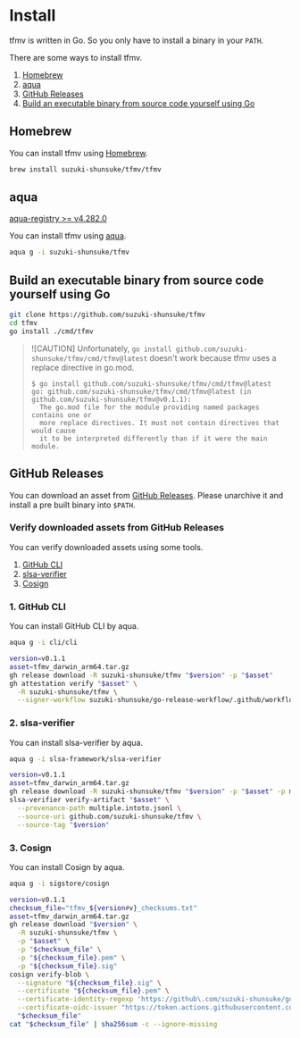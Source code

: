 # Install

tfmv is written in Go. So you only have to install a binary in your `PATH`.

There are some ways to install tfmv.

1. [Homebrew](#homebrew)
1. [aqua](#aqua)
1. [GitHub Releases](#github-releases)
1. [Build an executable binary from source code yourself using Go](#build-an-executable-binary-from-source-code-yourself-using-go)

## Homebrew

You can install tfmv using [Homebrew](https://brew.sh/).

```sh
brew install suzuki-shunsuke/tfmv/tfmv
```

## aqua

[aqua-registry >= v4.282.0](https://github.com/aquaproj/aqua-registry/releases/tag/v4.282.0)

You can install tfmv using [aqua](https://aquaproj.github.io/).

```sh
aqua g -i suzuki-shunsuke/tfmv
```

## Build an executable binary from source code yourself using Go

```sh
git clone https://github.com/suzuki-shunsuke/tfmv
cd tfmv
go install ./cmd/tfmv
```

> ![CAUTION]
> Unfortunately, `go install github.com/suzuki-shunsuke/tfmv/cmd/tfmv@latest` doesn't work because tfmv uses a replace directive in go.mod.
> 
> ```console
> $ go install github.com/suzuki-shunsuke/tfmv/cmd/tfmv@latest
> go: github.com/suzuki-shunsuke/tfmv/cmd/tfmv@latest (in github.com/suzuki-shunsuke/tfmv@v0.1.1):
> 	The go.mod file for the module providing named packages contains one or
> 	more replace directives. It must not contain directives that would cause
> 	it to be interpreted differently than if it were the main module.
> ```

## GitHub Releases

You can download an asset from [GitHub Releases](https://github.com/suzuki-shunsuke/tfmv/releases).
Please unarchive it and install a pre built binary into `$PATH`. 

### Verify downloaded assets from GitHub Releases

You can verify downloaded assets using some tools.

1. [GitHub CLI](https://cli.github.com/)
1. [slsa-verifier](https://github.com/slsa-framework/slsa-verifier)
1. [Cosign](https://github.com/sigstore/cosign)

### 1. GitHub CLI

You can install GitHub CLI by aqua.

```sh
aqua g -i cli/cli
```

```sh
version=v0.1.1
asset=tfmv_darwin_arm64.tar.gz
gh release download -R suzuki-shunsuke/tfmv "$version" -p "$asset"
gh attestation verify "$asset" \
  -R suzuki-shunsuke/tfmv \
  --signer-workflow suzuki-shunsuke/go-release-workflow/.github/workflows/release.yaml
```

### 2. slsa-verifier

You can install slsa-verifier by aqua.

```sh
aqua g -i slsa-framework/slsa-verifier
```

```sh
version=v0.1.1
asset=tfmv_darwin_arm64.tar.gz
gh release download -R suzuki-shunsuke/tfmv "$version" -p "$asset" -p multiple.intoto.jsonl
slsa-verifier verify-artifact "$asset" \
  --provenance-path multiple.intoto.jsonl \
  --source-uri github.com/suzuki-shunsuke/tfmv \
  --source-tag "$version"
```

### 3. Cosign

You can install Cosign by aqua.

```sh
aqua g -i sigstore/cosign
```

```sh
version=v0.1.1
checksum_file="tfmv_${version#v}_checksums.txt"
asset=tfmv_darwin_arm64.tar.gz
gh release download "$version" \
  -R suzuki-shunsuke/tfmv \
  -p "$asset" \
  -p "$checksum_file" \
  -p "${checksum_file}.pem" \
  -p "${checksum_file}.sig"
cosign verify-blob \
  --signature "${checksum_file}.sig" \
  --certificate "${checksum_file}.pem" \
  --certificate-identity-regexp 'https://github\.com/suzuki-shunsuke/go-release-workflow/\.github/workflows/release\.yaml@.*' \
  --certificate-oidc-issuer "https://token.actions.githubusercontent.com" \
  "$checksum_file"
cat "$checksum_file" | sha256sum -c --ignore-missing
```
